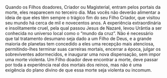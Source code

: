 ﻿Quando os Filhos doadores, Criador ou Magisterial, entram pelos portais da morte, eles reaparecem no terceiro dia. Mas vocês não deverão alimentar a ideia de que eles têm sempre o trágico fim do seu Filho Criador, que visitou seu mundo há cerca de mil e novecentos anos. A experiência extraordinária e insolitamente cruel, pela qual passou Jesus de Nazaré, levou Urântia a ser conhecida no universo local como o “mundo da cruz”. Não é necessário que tal tratamento desumano seja dado a um Filho de Deus, e a grande maioria de planetas tem concedido a eles uma recepção mais atenciosa, permitindo-lhes terminar suas carreiras mortais, encerrar a época, julgar os sobreviventes adormecidos, e inaugurar uma nova dispensação, sem impor uma morte violenta. Um Filho doador deve encontrar a morte, deve passar por toda a experiência real dos mortais dos reinos, mas não é uma exigência do plano divino de que essa morte seja violenta ou incomum.